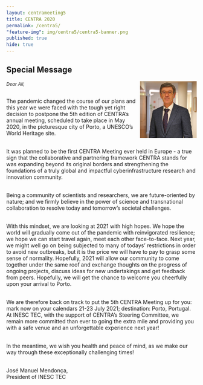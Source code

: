 ```yaml
---
layout: centrameeting5
title: CENTRA 2020
permalink: /centra5/
"feature-img": img/centra5/centra5-banner.png
published: true
hide: true
---
```


## Special Message

<p>
<img src="/img/centra5/centra5-president-inesctec.jpg" style="width:150px;" align="right"/>
</p>
<p style="font-size:9pt; font-style:italic">
Dear All,  <br /><br />
 
The pandemic changed the course of our plans and this year we were faced with the tough yet right decision to postpone the 5th edition of CENTRA’s annual meeting, scheduled to take place in May 2020, in the picturesque city of Porto, a UNESCO’s World Heritage site.  <br /><br />
 
It was planned to be the first CENTRA Meeting ever held in Europe - a true sign that the collaborative and partnering framework CENTRA stands for was expanding beyond its original borders and strengthening the foundations of a truly global and impactful cyberinfrastructure research and innovation community.  <br /><br />
 
Being a community of scientists and researchers, we are future-oriented by nature; and we firmly believe in the power of science and transnational collaboration to resolve today and tomorrow’s societal challenges.<br /><br />

With this mindset, we are looking at 2021 with high hopes. We hope the world will gradually come out of the pandemic with reinvigorated resilience; we hope we can start travel again, meet each other face-to-face. Next year, we might well go on being subjected to many of todays’ restrictions in order to avoid new outbreaks, but it is the price we will have to pay to grasp some sense of normality. Hopefully, 2021 will allow our community to come together under the same roof and exchange thoughts on the progress of ongoing projects, discuss ideas for new undertakings and get feedback from peers. Hopefully, we will get the chance to welcome you cheerfully upon your arrival to Porto.<br /><br />

We are therefore back on track to put the 5th CENTRA Meeting up for you: mark now on your calendars 21-23 July 2021; destination: Porto, Portugal. At INESC TEC, with the support of CENTRA’s Steering Committee, we remain more committed than ever to going the extra mile and providing you with a safe venue and an unforgettable experience next year!<br /><br />

In the meantime, we wish you health and peace of mind, as we make our way through these exceptionally challenging times!<br /><br />

José Manuel Mendonça,<br />
President of INESC TEC
</p>




